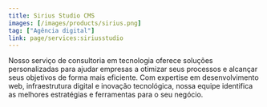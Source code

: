 ```yaml
---
title: Sirius Studio CMS
images: [/images/products/sirius.png]
tag: ["Agência digital"]
link: page/services:siriusstudio
---
```


Nosso serviço de consultoria em tecnologia oferece soluções personalizadas para ajudar empresas a otimizar seus processos e alcançar seus objetivos de forma mais eficiente. Com expertise em desenvolvimento web, infraestrutura digital e inovação tecnológica, nossa equipe identifica as melhores estratégias e ferramentas para o seu negócio.